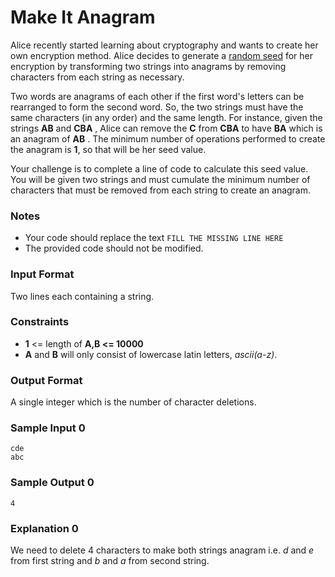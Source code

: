 # Make It Anagram

Alice recently started learning about cryptography and wants to create her own encryption method. Alice decides to generate a [random seed](https://en.wikipedia.org/wiki/Random_seed) for her encryption by transforming two strings into anagrams by removing characters from each string as necessary.

Two words are anagrams of each other if the first word's letters can be rearranged to form the second word. So, the two strings must have the same characters (in any order) and the same length. For instance, given the strings **AB** and **CBA** , Alice can remove the **C**  from **CBA**  to have **BA**  which is an anagram of **AB** . The minimum number of operations performed to create the anagram is **1**, so that will be her seed value.

Your challenge is to complete a line of code to calculate this seed value. You will be given two strings and must cumulate the minimum number of characters that must be removed from each string to create an anagram.

### Notes

* Your code should replace the text `FILL THE MISSING LINE HERE`
* The provided code should not be modified.

### Input Format

Two lines each containing a string.

### Constraints

* **1** <= length of **A,B <= 10000** 
* **A** and **B** will only consist of lowercase latin letters, *ascii(a-z)*.
 
### Output Format

A single integer which is the number of character deletions.

### Sample Input 0

    cde
    abc
    
### Sample Output 0

    4
    
### Explanation 0

We need to delete 4 characters to make both strings anagram i.e. *d* and *e* from first string and *b* and *a* from second string.
